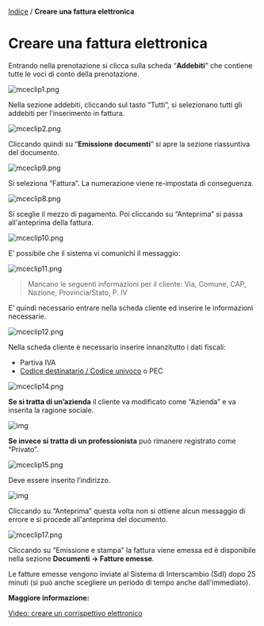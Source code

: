[Indice](index.html) / **Creare una fattura elettronica**

# Creare una fattura elettronica

Entrando nella prenotazione si clicca sulla scheda “**Addebiti**” che contiene tutte le voci di conto della prenotazione.

![mceclip1.png](https://quovai.zendesk.com/hc/article_attachments/360005637957/mceclip1.png)

 

Nella sezione addebiti, cliccando sul tasto “Tutti”, si selezionano tutti gli addebiti per l’inserimento in fattura.

![mceclip2.png](https://quovai.zendesk.com/hc/article_attachments/360005714498/mceclip2.png)

 

Cliccando quindi su “**Emissione documenti**” si apre la sezione riassuntiva del documento. 

![mceclip9.png](https://quovai.zendesk.com/hc/article_attachments/360005714578/mceclip9.png)



Si seleziona “Fattura”. La numerazione viene re-impostata di conseguenza.

![mceclip8.png](https://quovai.zendesk.com/hc/article_attachments/360005638017/mceclip8.png)

Si sceglie il mezzo di pagamento. Poi cliccando su “Anteprima” si passa all'anteprima della fattura. 

![mceclip10.png](https://quovai.zendesk.com/hc/article_attachments/360005714598/mceclip10.png)

 

E’ possibile che il sistema vi comunichi il messaggio:

![mceclip11.png](https://quovai.zendesk.com/hc/article_attachments/360005638037/mceclip11.png)

> Mancano le seguenti informazioni per il cliente: Via, Comune, CAP, Nazione, Provincia/Stato, P. IV

 

E’ quindi necessario entrare nella scheda cliente ed inserire le informazioni necessarie.

![mceclip12.png](https://quovai.zendesk.com/hc/article_attachments/360005638057/mceclip12.png)

Nella scheda cliente è necessario inserire innanzitutto i dati fiscali:

- Partiva IVA
- [Codice destinatario / Codice univoco](https://quovai.zendesk.com/hc/it/articles/360004755457-Codice-destinatario-v-Codice-univoco) o PEC

![mceclip14.png](https://quovai.zendesk.com/hc/article_attachments/360005638077/mceclip14.png)

**Se si tratta di un’azienda** il cliente va modificato come “Azienda” e va inserita la ragione sociale.

![img](https://quovai.github.io/images/creare-fattura-008.png)

**Se invece si tratta di un professionista** può rimanere registrato come “Privato”.

![mceclip15.png](https://quovai.zendesk.com/hc/article_attachments/360005638097/mceclip15.png)

Deve essere inserito l’indirizzo.

![img](https://quovai.github.io/images/creare-fattura-009.png)

Cliccando su “Anteprima” questa volta non si ottiene alcun messaggio di errore e si procede all'anteprima del documento.

![mceclip17.png](https://quovai.zendesk.com/hc/article_attachments/360005714818/mceclip17.png)

 

Cliccando su “Emissione e stampa” la fattura viene emessa ed è disponibile nella sezione **Documenti -> Fatture emesse**.

Le fatture emesse vengono inviate al Sistema di Interscambio (SdI) dopo 25 minuti (si può anche scegliere un periodo di tempo anche dall'immediato).

 

**Maggiore informazione:**

[Video: creare un corrispettivo elettronico](https://quovai.zendesk.com/hc/it/articles/360004760937-Creare-una-ricevuta)

 